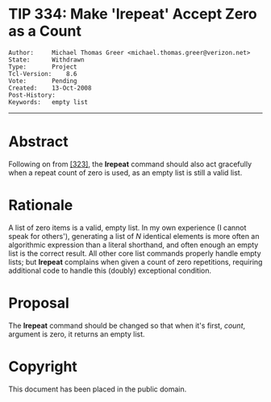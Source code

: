 # TIP 334: Make 'lrepeat' Accept Zero as a Count
	Author:		Michael Thomas Greer <michael.thomas.greer@verizon.net>
	State:		Withdrawn
	Type:		Project
	Tcl-Version:	8.6
	Vote:		Pending
	Created:	13-Oct-2008
	Post-History:	
	Keywords:	empty list
-----

# Abstract

Following on from [[323]](323.md), the **lrepeat** command should also act gracefully
when a repeat count of zero is used, as an empty list is still a valid list.

# Rationale

A list of zero items is a valid, empty list. In my own experience \(I cannot
speak for others'\), generating a list of _N_ identical elements is more
often an algorithmic expression than a literal shorthand, and often enough an
empty list is the correct result. All other core list commands properly handle
empty lists; but **lrepeat** complains when given a count of zero
repetitions, requiring additional code to handle this \(doubly\) exceptional
condition.

# Proposal

The **lrepeat** command should be changed so that when it's first,
_count_, argument is zero, it returns an empty list.

# Copyright

This document has been placed in the public domain.

